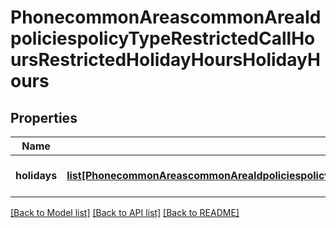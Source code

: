 # PhonecommonAreascommonAreaIdpoliciespolicyTypeRestrictedCallHoursRestrictedHolidayHoursHolidayHours

## Properties
Name | Type | Description | Notes
------------ | ------------- | ------------- | -------------
**holidays** | [**list[PhonecommonAreascommonAreaIdpoliciespolicyTypeRestrictedCallHoursRestrictedHolidayHoursHolidayHoursHolidays]**](PhonecommonAreascommonAreaIdpoliciespolicyTypeRestrictedCallHoursRestrictedHolidayHoursHolidayHoursHolidays.md) | The account holidays. | [optional] 

[[Back to Model list]](../README.md#documentation-for-models) [[Back to API list]](../README.md#documentation-for-api-endpoints) [[Back to README]](../README.md)

